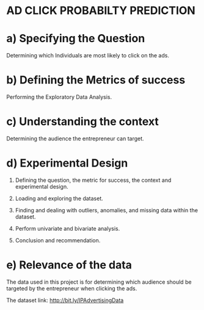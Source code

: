 # AD CLICK PROBABILTY PREDICTION

# a) Specifying the Question

Determining which Individuals are most likely to click on the ads.

# b) Defining the Metrics of success

Performing the Exploratory Data Analysis.

# c) Understanding the context

Determining the audience the entrepreneur can target.

# d) Experimental Design

1. Defining the question, the metric for success, the context and experimental design.

2. Loading and exploring the dataset.

3. Finding and dealing with outliers, anomalies, and missing data within the dataset.

4. Perform univariate and bivariate analysis.

5. Conclusion and recommendation.

# e) Relevance of the data

The data used in this project is for determining which audience should be targeted by the entrepreneur when clicking the ads.

The dataset link: http://bit.ly/IPAdvertisingData
